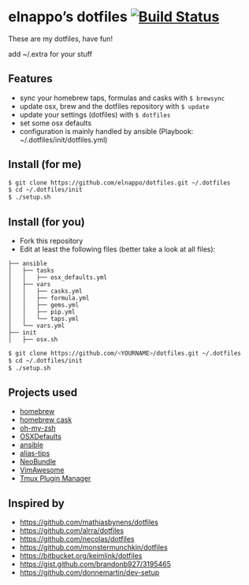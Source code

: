 # elnappo’s dotfiles [![Build Status](https://travis-ci.org/elnappo/dotfiles.svg?branch=master)](https://travis-ci.org/elnappo/dotfiles)

These are my dotfiles, have fun!

add ~/.extra for your stuff

## Features
* sync your homebrew taps, formulas and casks with `$ brewsync`
* update osx, brew and the dotfiles repository with `$ update`
* update your settings (dotfiles) with `$ dotfiles`
* set some osx defaults
* configuration is mainly handled by ansible (Playbook: ~/.dotfiles/init/dotfiles.yml)

## Install (for me)
```bash
$ git clone https://github.com/elnappo/dotfiles.git ~/.dotfiles
$ cd ~/.dotfiles/init
$ ./setup.sh
```

## Install (for you)
* Fork this repository
* Edit at least the following files (better take a look at all files):

```
├── ansible
│   ├── tasks
│   │   ├── osx_defaults.yml
│   ├── vars
│   │   ├── casks.yml
│   │   ├── formula.yml
│   │   ├── gems.yml
│   │   ├── pip.yml
│   │   └── taps.yml
│   └── vars.yml
├── init
│   ├── osx.sh
```

```bash
$ git clone https://github.com/<YOURNAME>/dotfiles.git ~/.dotfiles
$ cd ~/.dotfiles/init
$ ./setup.sh
```

## Projects used
* [homebrew](https://github.com/Homebrew/homebrew)
* [homebrew cask](https://github.com/phinze/homebrew-cask)
* [oh-my-zsh](https://github.com/robbyrussell/oh-my-zsh)
* [OSXDefaults](https://github.com/kevinSuttle/OSXDefaults)
* [ansible](https://github.com/ansible/ansible)
* [alias-tips](https://github.com/djui/alias-tips)
* [NeoBundle](https://github.com/Shougo/neobundle.vim)
* [VimAwesome](http://vimawesome.com/)
* [Tmux Plugin Manager](https://github.com/tmux-plugins/tpm)

## Inspired by
* https://github.com/mathiasbynens/dotfiles
* https://github.com/alrra/dotfiles
* https://github.com/necolas/dotfiles
* https://github.com/monstermunchkin/dotfiles
* https://bitbucket.org/keimlink/dotfiles
* https://gist.github.com/brandonb927/3195465
* https://github.com/donnemartin/dev-setup
